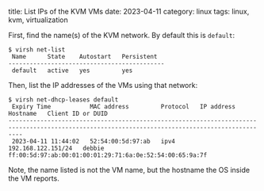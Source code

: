 title: List IPs of the KVM VMs
date: 2023-04-11
category: linux
tags: linux, kvm, virtualization


First, find the name(s) of the KVM network. By default this is
`default`:

```text
$ virsh net-list
 Name      State    Autostart   Persistent
--------------------------------------------
 default   active   yes         yes
```

Then, list the IP addresses of the VMs using that network:

```text
$ virsh net-dhcp-leases default
 Expiry Time           MAC address         Protocol   IP address           Hostname   Client ID or DUID
------------------------------------------------------------------------------------------------------------------------------------------------
 2023-04-11 11:44:02   52:54:00:5d:97:ab   ipv4       192.168.122.151/24   debbie     ff:00:5d:97:ab:00:01:00:01:29:71:6a:0e:52:54:00:65:9a:7f
```

Note, the name listed is not the VM name, but the hostname the OS
inside the VM reports.
